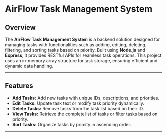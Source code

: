 # AirFlow Task Management System

## Overview

The **AirFlow Task Management System** is a backend solution designed for managing tasks with functionalities such as adding, editing, deleting, filtering, and sorting tasks based on priority. Built using **Node.js** and **Express**, it provides RESTful APIs for seamless task operations. This project uses an in-memory array structure for task storage, ensuring efficient and dynamic data handling.

---

## Features

- **Add Tasks:** Add new tasks with unique IDs, descriptions, and priorities.
- **Edit Tasks:** Update task text or modify task priority dynamically.
- **Delete Tasks:** Remove tasks from the task list based on their ID.
- **View Tasks:** Retrieve the complete list of tasks or filter tasks based on priority.
- **Sort Tasks:** Organize tasks by priority in ascending order.

---

